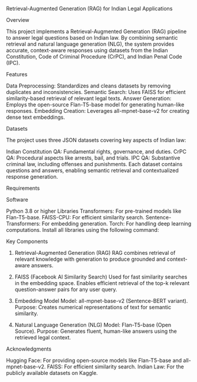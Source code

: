 Retrieval-Augmented Generation (RAG) for Indian Legal Applications

Overview

This project implements a Retrieval-Augmented Generation (RAG) pipeline to answer legal questions based on Indian law. By combining semantic retrieval and natural language generation (NLG), the system provides accurate, context-aware responses using datasets from the Indian Constitution, Code of Criminal Procedure (CrPC), and Indian Penal Code (IPC).

Features

Data Preprocessing: Standardizes and cleans datasets by removing duplicates and inconsistencies.
Semantic Search: Uses FAISS for efficient similarity-based retrieval of relevant legal texts.
Answer Generation: Employs the open-source Flan-T5-base model for generating human-like responses.
Embedding Creation: Leverages all-mpnet-base-v2 for creating dense text embeddings.

Datasets

The project uses three JSON datasets covering key aspects of Indian law:

Indian Constitution QA: Fundamental rights, governance, and duties.
CrPC QA: Procedural aspects like arrests, bail, and trials.
IPC QA: Substantive criminal law, including offenses and punishments.
Each dataset contains questions and answers, enabling semantic retrieval and contextualized response generation.

Requirements

Software

Python 3.8 or higher
Libraries
Transformers: For pre-trained models like Flan-T5-base.
FAISS-CPU: For efficient similarity search.
Sentence-Transformers: For embedding generation.
Torch: For handling deep learning computations.
Install all libraries using the following command:


Key Components

1. Retrieval-Augmented Generation (RAG)
RAG combines retrieval of relevant knowledge with generation to produce grounded and context-aware answers.

2. FAISS (Facebook AI Similarity Search)
Used for fast similarity searches in the embedding space.
Enables efficient retrieval of the top-k relevant question-answer pairs for any user query.
3. Embedding Model
Model: all-mpnet-base-v2 (Sentence-BERT variant).
Purpose: Creates numerical representations of text for semantic similarity.
4. Natural Language Generation (NLG)
Model: Flan-T5-base (Open Source).
Purpose: Generates fluent, human-like answers using the retrieved legal context.

Acknowledgments

Hugging Face: For providing open-source models like Flan-T5-base and all-mpnet-base-v2.
FAISS: For efficient similarity search.
Indian Law: For the publicly available datasets on Kaggle.
